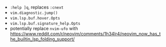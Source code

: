 - `:help ]q`, replaces `:cnext`
- `vim.diagnostic.jump()`
- `vim.lsp.buf.hover.Opts`
- `vim.lsp.buf.signature_help.Opts`
- potentially replace `nvim-ufo` with https://www.reddit.com/r/neovim/comments/1h34lr4/neovim_now_has_the_builtin_lsp_folding_support/

